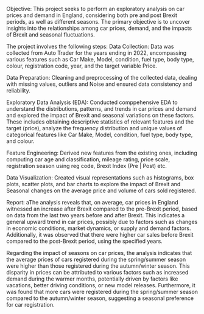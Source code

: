 Objective: This project seeks to perform an exploratory analysis on car prices and demand in England, considering both pre and post Brexit periods, as well as different seasons. The primary objective is to uncover insights into the relationships among car prices, demand, and the impacts of Brexit and seasonal fluctuations.

The project involves the following steps:
Data Collection: Data was collected from Auto Trader for the years ending in 2022, encompassing various features such as Car Make, Model, condition, fuel type, body type, colour, registration code, year, and the target variable Price.

Data Preparation: Cleaning and preprocessing of the collected data, dealing with missing values, outliers and Noise and ensured data consistency and reliability.

Exploratory Data Analysis (EDA): Conducted comppehensive EDA to understand the distributions, patterns, and trends in car prices and demand and explored the impact of Brexit and seasonal variations on these factors. These includes obtaining descriptive statistics of relevant features and the target (price), analyze the frequency distribution and unique values of categorical features like Car Make, Model, condition, fuel type, body type, and colour.

Feature Engineering: Derived new features from the existing ones, including computing car age and classification, mileage rating, price scale, registration season using reg code, Brexit Index (Pre | Post) etc.

Data Visualization: Created visual representations such as histograms, box plots, scatter plots, and bar charts to explore the impact of Brexit and Seasonal changes on the average price and volume of cars sold registered.

Report: 
aThe analysis reveals that, on average, car prices in England witnessed an increase after Brexit compared to the pre-Brexit period, based on data from the last two years before and after Brexit. This indicates a general upward trend in car prices, possibly due to factors such as changes in economic conditions, market dynamics, or supply and demand factors. Additionally, it was observed that there were higher car sales before Brexit compared to the post-Brexit period, using the specified years.

Regarding the impact of seasons on car prices, the analysis indicates that the average prices of cars registered during the spring/summer season were higher than those registered during the autumn/winter season. This disparity in prices can be attributed to various factors such as increased demand during the warmer months, potentially driven by factors like vacations, better driving conditions, or new model releases. Furthermore, it was found that more cars were registered during the spring/summer season compared to the autumn/winter season, suggesting a seasonal preference for car registration.
